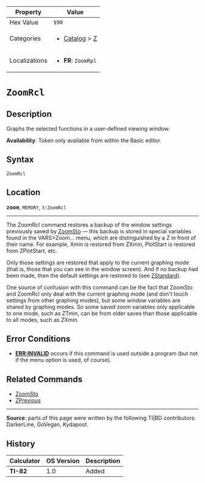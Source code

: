 | Property      | Value |
|---------------|-------|
| Hex Value     | `$90`|
| Categories    | <ul><li>[Catalog](<../categories/Catalog.md>) > [Z](<../categories/Catalog.md#Z>)</li></ul> |
| Localizations | <ul><li><b>FR</b>: `ZoomRpl`</li></ul> |

# `ZoomRcl`

## Description
Graphs the selected functions in a user-defined viewing window.


<b>Availability</b>: Token only available from within the Basic editor.

## Syntax
`ZoomRcl`

## Location
<tt><kbd><b>zoom</b></kbd></tt>, `MEMORY`, `3:ZoomRcl`
<hr>

The ZoomRcl command restores a backup of the window settings previously saved by [ZoomSto](ZoomSto.md) — this backup is stored in special variables found in the VARS>Zoom… menu, which are distinguished by a Z in front of their name. For example, Xmin is restored from ZXmin, PlotStart is restored from ZPlotStart, etc.

Only those settings are restored that apply to the current graphing mode (that is, those that you can see in the window screen). And if no backup had been made, then the default settings are restored to (see [ZStandard](ZStandard.md)).

One source of confusion with this command can be the fact that ZoomSto and ZoomRcl only deal with the current graphing mode (and don't touch settings from other graphing modes), but some window variables are shared by graphing modes. So some saved zoom variables only applicable to one mode, such as ZTmin, can be from older saves than those applicable to all modes, such as ZXmin.

## Error Conditions

*   **[ERR:INVALID](errors#invalid)** occurs if this command is used outside a program (but not if the menu option is used, of course).

## Related Commands

*   [ZoomSto](ZoomSto.md)
*   [ZPrevious](ZPrevious.md)

* * *

**Source**: parts of this page were written by the following TI|BD contributors: DarkerLine, GoVegan, Kydapoot.

## History
| Calculator | OS Version | Description |
|------------|------------|-------------|
| <b>TI-82</b> | 1.0 | Added |


